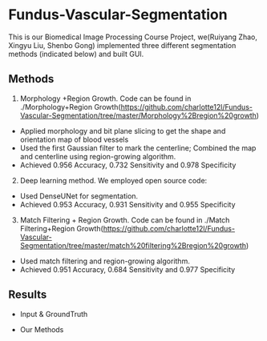 # Fundus-Vascular-Segmentation
This is our Biomedical Image Processing Course Project, we(Ruiyang Zhao, Xingyu Liu, Shenbo Gong) implemented three different segmentation methods (indicated below) and built GUI.

## Methods
1. Morphology +Region Growth. Code can be found in ./Morphology+Region Growth(https://github.com/charlotte12l/Fundus-Vascular-Segmentation/tree/master/Morphology%2Bregion%20growth)

- Applied morphology and bit plane slicing to get the shape and orientation map of blood vessels 
- Used the first Gaussian filter to mark the centerline; Combined the map and centerline using region-growing algorithm. 
- Achieved 0.956 Accuracy, 0.732 Sensitivity and 0.978 Specificity 

2. Deep learning method. We employed open source code: [](https://github.com/DeepTrial/Retina-VesselNet)

- Used DenseUNet for segmentation. 
- Achieved 0.953 Accuracy, 0.931 Sensitivity and 0.955 Specificity

3. Match Filtering + Region Growth. Code can be found in ./Match Filtering+Region Growth(https://github.com/charlotte12l/Fundus-Vascular-Segmentation/tree/master/match%20filtering%2Bregion%20growth)
- Used match filtering and region-growing algorithm. 
- Achieved 0.951 Accuracy, 0.684 Sensitivity and 0.977 Specificity

## Results
- Input & GroundTruth

- Our Methods

